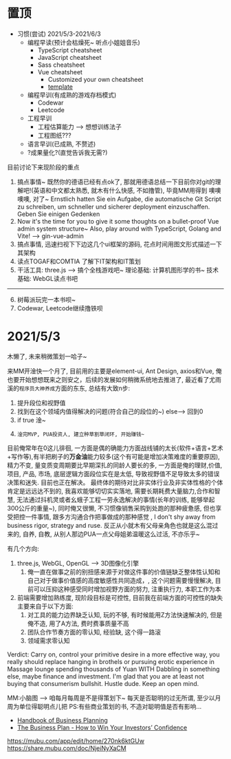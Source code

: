 # 置顶
- 习惯(尝试) 2021/5/3-2021/6/3
  - 编程早读(预计会枯燥死~ 听点小姐姐音乐)
    - TypeScript cheatsheet
    - JavaScript cheatsheet
    - Sass cheatsheet
    - Vue cheatsheet
      - Customized your own cheatsheet
      - [template](https://www.vuemastery.com/pdf/Vue-Essentials-Cheat-Sheet.pdf)
  - 编程早训(有成熟的游戏存档模式)   
    - Codewar
    - Leetcode
  - 工程早训
    - 工程估算能力 --> 想想训练法子
    - 工程图纸???
  - 语言早训(已成熟, 不赘述)
  - ?成果量化?(直觉告诉我无需?)

目前讨论下来现阶段的重点
1. 搞点事情~ 既然你的德语已经有点ok了, 那就用德语总结一下目前你对git的理解吧!(英语和中文都太熟悉, 就木有什么快感, 不如撸管), 毕竟MM用得到 噢噢噢噢, 对了~ Ernstlich hatten Sie ein Aufgabe, die automatische Git Script zu schreiben, um schneller und sicherer deployment einzuschaffen. Geben Sie einigen Gedenken
2. Now it's the time for you to give it some thoughts on a bullet-proof Vue admin system structure~
Also, play around with TypeScript, Golang and Vite! --> gin-vue-admin
3. 搞点事情, 迅速扫视下下边这几个ui框架的源码, 花点时间用图文形式描述一下其架构
4. 读点TOGAF和COMTIA 了解下IT架构和IT策划
5. 干活工具: three.js --> 搞个全栈游戏吧~ 理论基础: 计算机图形学的书~ 技术基础: WebGL读点书吧

---
6. 树莓派玩完一本书呗~
7. Codewar, Leetcode继续撸铁呗

# 2021/5/3

木懒了, 未来稍微策划一哈子~

来MM开淦快一个月了, 目前用的主要是element-ui, Ant Design, axios和Vue, 俺也要开始想想既来之则安之，后续的发展如何稍微系统地去推进了, 最近看了尤雨溪的`程序员大神养成`方面的东东, 总结有大致n步:
1. 提升段位和视野值
2.   找到在这个领域内值得解决的问题(符合自己的段位的~) else--> 回到0
3.    if true 淦~
4.     淦完MVP, PUA投资人, 建立种草割草闭环, 开始赚钱~

目前俺常年在0这儿徘徊, 一方面是偶的确能力方面战线铺的太长(软件+语言+艺术+写作等),有半把刷子的**万金油**能力较多(这个有可能是增加决策难度的重要原因), 精力不变, 量变质变周期要比早期深扎的同龄人要长的多, 一方面是俺的理财,价值, 项目, 产品, 市场, 底层逻辑方面段位实在是太低, 导致视野值不足导致太多的错误决策和迷失. 目前也正在解决。 最终体的期待对比非实体行业及非实体性格的个体肯定是远远达不到的, 我喜欢能够切切实实落地, 需要长期耗费大量脑力,合作和智慧, 无法通过抖机灵或者幺蛾子工程一劳永逸解决的事情(长年的训练, 能够举起300公斤的重量~),  同时俺又很懒, 不习惯像销售采购到处跑的那种疲惫感, 但也享受把控一件事情, 跟多方沟通合作把事做成的那种感觉 , I don't shy away from business rigor, strategy and ruse. 反正从小就木有父母亲角色也就是这么混过来的, 自养, 自教, 从别人那边PUA一点父母姐弟温暖这么过活, 不亦乐乎~

有几个方向:
1. three.js, WebGL, OpenGL --> 3D图像化引擎
   1. 俺一直在做事之前的别扭感来源于对做这件事的价值链缺乏整体性认知和自己对于做事价值感的高度敏感性共同造成，, 这个问题需要慢慢解决, 目前可以压抑这种感受同时增加视野方面的努力, 注重执行力, 本职工作为本
2. 前端需要增加熟练度, 现阶段目标是可控性, 目前我在前端方面的可控性的缺失主要来自于以下方面:
   1. 对工具的能力边界缺乏认知, 玩的不够, 有时候能用Z方法快速解决的, 但是俺不造, 用了A方法, 费时费事质量不高
   2. 团队合作节奏方面的零认知, 经验缺, 这个得一路滚
   3. 领域需求零认知

Verdict: Carry on, control your primitive desire in a more effective way, you really should replace hanging in brothels or pursuing erotic experience in Massage lounge spending thousands of Yuan WITH Dabbling in something else, maybe finance and investment. I'm glad that you are at least not buying that consumerism bullshit. Hustle dude. Keep an open mind.

MM:小脑图 --> 咱每月每周是不是得策划下~ 每天是否聪明的过无所谓, 至少以月 周为单位得聪明点儿把
PS:有些商业策划的书, 不造对聪明值是否有影响...
- [Handbook of Business Planning](https://www.businesspowertools.com/download/Handbook%20of%20Business%20Planning.pdf)
- [The Business Plan - How to Win Your Investors’ Confidence](http://www.untag-smd.ac.id/files/Perpustakaan_Digital_1/BUSINESS%20PLAN%20The%20Business%20Plan.pdf)


https://mubu.com/app/edit/home/270nk6ktGUw
https://share.mubu.com/doc/NjeiNyXaCM

